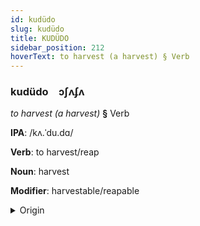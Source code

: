 ```yaml
---
id: kudüdo
slug: kudüdo
title: KUDÜDO
sidebar_position: 212
hoverText: to harvest (a harvest) § Verb
---
```


### kudüdo&emsp;<span kind="abugida">ɔʃʌʄʌ</span>

*to harvest (a harvest)* **§** Verb

**IPA**: /kʌ.ˈdu.dɑ/

**Verb**: to harvest/reap

**Noun**: harvest

**Modifier**: harvestable/reapable

<details>
    <summary>Origin</summary>
    Korean 거두다 geoduda [kʌ̹duda̠]<br/>
    <em>Koreic Language Family</em>
</details>